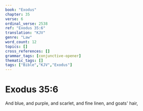 ```yaml
---
book: "Exodus"
chapter: 35
verse: 6
ordinal_verse: 2538
ref: "Exodus 35:6"
translation: "KJV"
genre: "Law"
word_count: 12
topics: []
cross_references: []
grammar_tags: [conjunctive-opener]
thematic_tags: []
tags: ["Bible","KJV","Exodus"]
---
```


# Exodus 35:6

And blue, and purple, and scarlet, and fine linen, and goats' hair,
